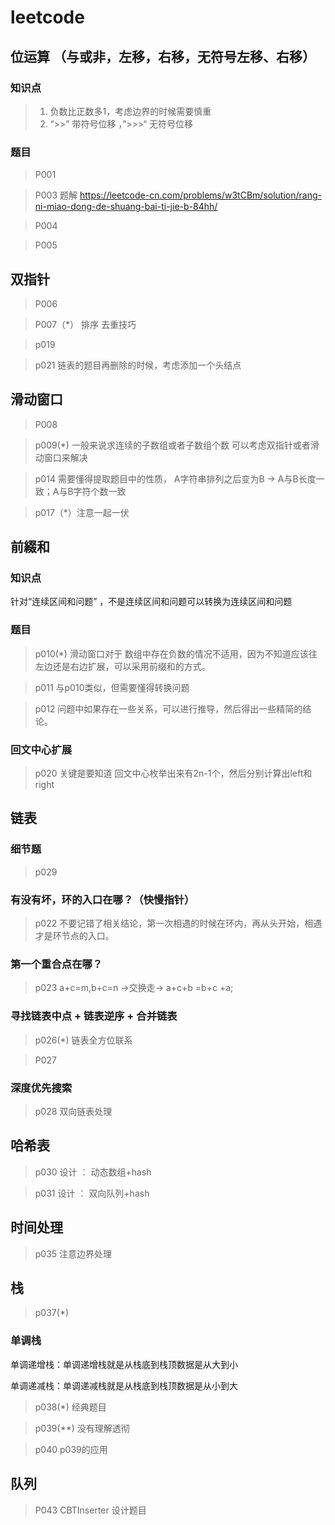 # leetcode

## 位运算 （与或非，左移，右移，无符号左移、右移）

### 知识点

> 1. 负数比正数多1，考虑边界的时候需要慎重
> 2. “>>” 带符号位移 ，”>>>“ 无符号位移

### 题目

> P001

> P003 题解 https://leetcode-cn.com/problems/w3tCBm/solution/rang-ni-miao-dong-de-shuang-bai-ti-jie-b-84hh/

> P004

> P005

## 双指针

> P006

> P007（*） 排序 去重技巧

> p019

> p021 链表的题目再删除的时候，考虑添加一个头结点

## 滑动窗口

> P008

> p009(*)  一般来说求连续的子数组或者子数组个数 可以考虑双指针或者滑动窗口来解决

> p014 需要懂得提取题目中的性质， A字符串排列之后变为B -> A与B长度一致；A与B字符个数一致

> p017（*）注意一起一伏

## 前綴和

### 知识点

针对“连续区间和问题” ，不是连续区间和问题可以转换为连续区间和问题

### 题目

> p010(*) 滑动窗口对于 数组中存在负数的情况不适用，因为不知道应该往左边还是右边扩展，可以采用前缀和的方式。

> p011 与p010类似，但需要懂得转换问题

> p012 问题中如果存在一些关系，可以进行推导，然后得出一些精简的结论。

### 回文中心扩展

> p020 关键是要知道 回文中心枚举出来有2n-1个，然后分别计算出left和right

## 链表

### 细节题

> p029

### 有没有坏，环的入口在哪？（快慢指针）

> p022 不要记错了相关结论，第一次相遇的时候在环内，再从头开始，相遇才是环节点的入口。

### 第一个重合点在哪？

> p023 a+c=m,b+c=n ->交换走-> a+c+b =b+c +a;

### 寻找链表中点 + 链表逆序 + 合并链表

> p026(*) 链表全方位联系

> P027

### 深度优先搜索

> p028 双向链表处理

## 哈希表

> p030 设计 ： 动态数组+hash

> p031 设计 ： 双向队列+hash

## 时间处理

> p035 注意边界处理

## 栈

> p037(*)

### 单调栈

单调递增栈：单调递增栈就是从栈底到栈顶数据是从大到小

单调递减栈：单调递减栈就是从栈底到栈顶数据是从小到大
> p038(*) 经典题目

> p039(**) 没有理解透彻

> p040  p039的应用

## 队列

> P043 CBTInserter 设计题目